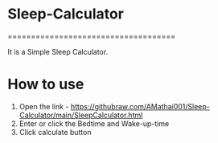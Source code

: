 # Sleep-Calculator
====================================

It is a Simple Sleep Calculator. 


How to use
==========

1. Open the link - https://githubraw.com/AMathai001/Sleep-Calculator/main/SleepCalculator.html
2. Enter or click the Bedtime and Wake-up-time
3. Click calculate button
